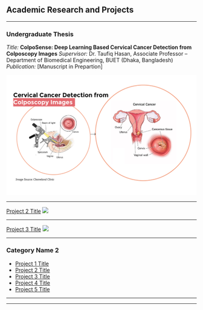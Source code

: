 ## Academic Research and Projects

---

### Undergraduate Thesis

_Title:_ **ColpoSense: Deep Learning Based Cervical Cancer Detection from Colposcopy Images**
_Supervisor:_ Dr. Taufiq Hasan, Associate Professor – Department of Biomedical Engineering, BUET (Dhaka, Bangladesh)
_Publication:_ [Manuscript in Prepartion]

![Image](Images/Thesis_1.png?raw=true")

---
[Project 2 Title](/pdf/sample_presentation.pdf)
<img src="images/dummy_thumbnail.jpg?raw=true"/>

---
[Project 3 Title](http://example.com/)
<img src="images/dummy_thumbnail.jpg?raw=true"/>

---

### Category Name 2

- [Project 1 Title](http://example.com/)
- [Project 2 Title](http://example.com/)
- [Project 3 Title](http://example.com/)
- [Project 4 Title](http://example.com/)
- [Project 5 Title](http://example.com/)

---




---
